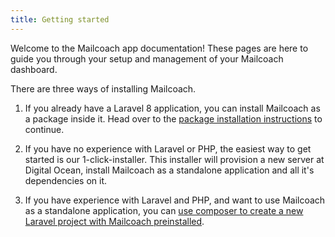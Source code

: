 ```yaml
---
title: Getting started
---
```


Welcome to the Mailcoach app documentation! These pages are here to guide you through your setup and management of your Mailcoach dashboard.

There are three ways of installing Mailcoach.

1. If you already have a Laravel 8 application, you can install Mailcoach as a package inside it. Head over to the [package installation instructions](/docs/v3/package/general/installation-and-setup) to continue.

2. If you have no experience with Laravel or PHP, the easiest way to get started is our 1-click-installer. This installer will provision a new server at Digital Ocean, install Mailcoach as a standalone application and all it's dependencies on it.

3. If you have experience with Laravel and PHP, and want to use Mailcoach as a standalone application, you can [use composer to create a new Laravel project with Mailcoach preinstalled](https://mailcoach.app/docs/v3/app/installation/using-composer).
